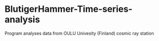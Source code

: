 # BlutigerHammer-Time-series-analysis


Program analyses data from OULU Univesity (Finland) cosmic ray station
